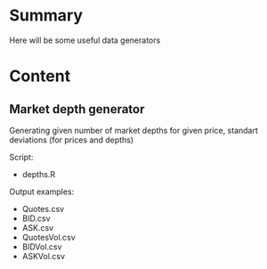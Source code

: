 # Summary
Here will be some useful data generators

# Content

## Market depth generator

Generating given number of market depths for given price, standart deviations (for prices and depths)

Script:
* depths.R

Output examples:
* Quotes.csv
* BID.csv
* ASK.csv
* QuotesVol.csv
* BIDVol.csv
* ASKVol.csv
